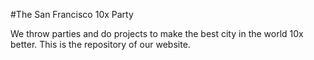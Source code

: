 #The San Francisco 10x Party

We throw parties and do projects to make the best city in the world 10x better. This is the repository of our website.
